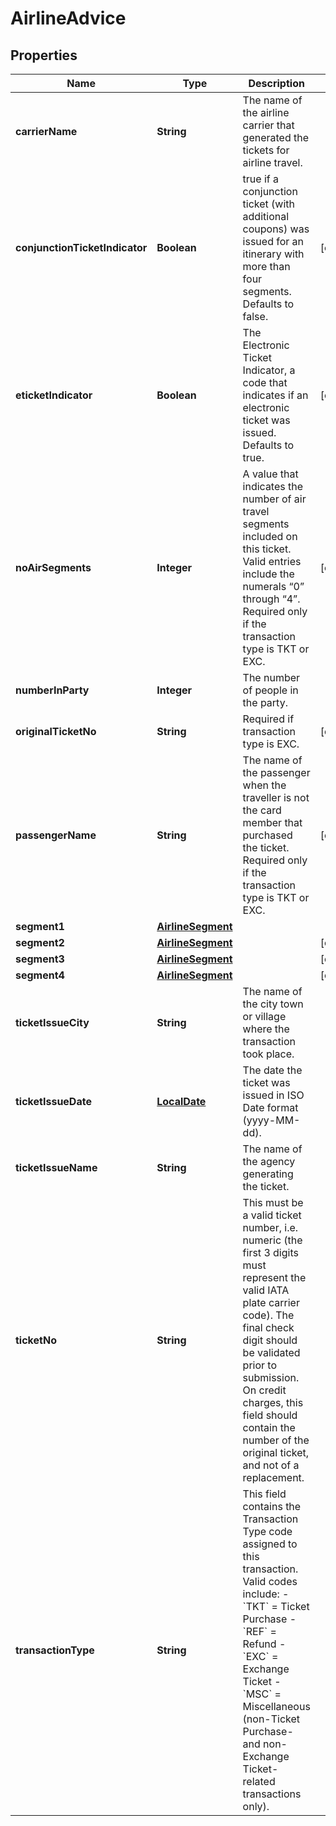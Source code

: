 

# AirlineAdvice

## Properties

Name | Type | Description | Notes
------------ | ------------- | ------------- | -------------
**carrierName** | **String** | The name of the airline carrier that generated the tickets for airline travel. | 
**conjunctionTicketIndicator** | **Boolean** | true if a conjunction ticket (with additional coupons) was issued for an itinerary with more than four segments. Defaults to false.  |  [optional]
**eticketIndicator** | **Boolean** | The Electronic Ticket Indicator, a code that indicates if an electronic ticket was issued.  Defaults to true. |  [optional]
**noAirSegments** | **Integer** | A value that indicates the number of air travel segments included on this ticket. Valid entries include the numerals “0” through “4”. Required only if the transaction type is TKT or EXC.  |  [optional]
**numberInParty** | **Integer** | The number of people in the party. | 
**originalTicketNo** | **String** | Required if transaction type is EXC. |  [optional]
**passengerName** | **String** | The name of the passenger when the traveller is not the card member that purchased the ticket. Required only if the transaction type is TKT or EXC. |  [optional]
**segment1** | [**AirlineSegment**](AirlineSegment.md) |  | 
**segment2** | [**AirlineSegment**](AirlineSegment.md) |  |  [optional]
**segment3** | [**AirlineSegment**](AirlineSegment.md) |  |  [optional]
**segment4** | [**AirlineSegment**](AirlineSegment.md) |  |  [optional]
**ticketIssueCity** | **String** | The name of the city town or village where the transaction took place. | 
**ticketIssueDate** | [**LocalDate**](LocalDate.md) | The date the ticket was issued in ISO Date format (yyyy-MM-dd). | 
**ticketIssueName** | **String** | The name of the agency generating the ticket. | 
**ticketNo** | **String** | This must be a valid ticket number, i.e. numeric (the first 3 digits must represent the valid IATA plate carrier code). The final check digit should be validated prior to submission. On credit charges, this field should contain the number of the original ticket, and not of a replacement.  | 
**transactionType** | **String** | This field contains the Transaction Type code assigned to this transaction. Valid codes include:   - &#x60;TKT&#x60; &#x3D; Ticket Purchase  - &#x60;REF&#x60; &#x3D; Refund  - &#x60;EXC&#x60; &#x3D; Exchange Ticket  - &#x60;MSC&#x60; &#x3D; Miscellaneous (non-Ticket Purchase- and non-Exchange Ticket-related transactions only).  | 




